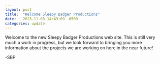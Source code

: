 ```yaml
---
layout: post
title:  "Welcome Sleepy Badger Productions"
date:   2023-11-08 14:43:09 -0500
categories: update
---
```


Welcome to the new Sleepy Badger Productions web site. This is still very much a work in progress, but we look forward to bringing you more information about the projects we are working on here in the near future!

-SBP
